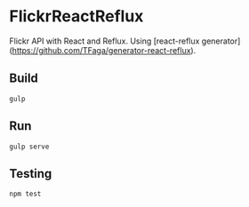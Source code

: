 # FlickrReactReflux
Flickr API with React and Reflux. Using [react-reflux generator] (https://github.com/TFaga/generator-react-reflux).

## Build
`gulp`

## Run
`gulp serve`

## Testing
`npm test`
